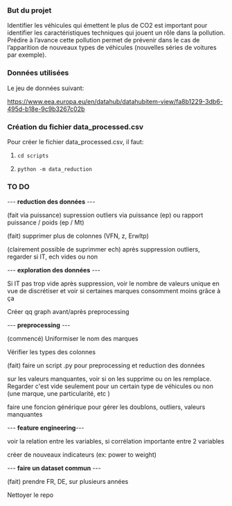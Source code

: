 ### But du projet

Identifier les véhicules qui émettent le plus de CO2 est important pour identifier les caractéristiques techniques qui jouent un rôle dans la pollution. Prédire à l’avance cette pollution permet de prévenir dans le cas de l’apparition de nouveaux types de véhicules (nouvelles séries de voitures par exemple).

### Données utilisées

Le jeu de données suivant:

https://www.eea.europa.eu/en/datahub/datahubitem-view/fa8b1229-3db6-495d-b18e-9c9b3267c02b


### Création du fichier data_processed.csv

Pour créer le fichier data_processed.csv, il faut:

1. `cd scripts`

2. `python -m data_reduction`

### TO DO

--- **reduction des données** ---

(fait via puissance) supression outliers via puissance (ep) ou rapport puissance / poids (ep / Mt)

(fait) supprimer plus de colonnes (VFN, z, Erwltp)

(clairement possible de suprimmer ech) après suppression outliers, regarder si IT, ech vides ou non



--- **exploration des données** ---

Si IT pas trop vide après suppression, voir le nombre de valeurs unique en vue de discrétiser et voir si certaines marques consomment moins grâce à ça

Créer qq graph avant/après preprocessing



--- **preprocessing** ---

(commencé) Uniformiser le nom des marques 

Vérifier les types des colonnes

(fait) faire un script .py pour preprocessing et reduction des données

sur les valeurs manquantes, voir si on les supprime ou on les remplace. Regarder c'est vide seulement pour un certain type de véhicules ou non (une marque, une particularité, etc )

faire une foncion générique pour gérer les doublons, outliers, valeurs manquantes


--- **feature engineering**---

voir la relation entre les variables, si corrélation importante entre 2 variables 

créer de nouveaux indicateurs (ex: power to weight)



--- **faire un dataset commun** ---

(fait) prendre FR, DE, sur plusieurs années

Nettoyer le repo
